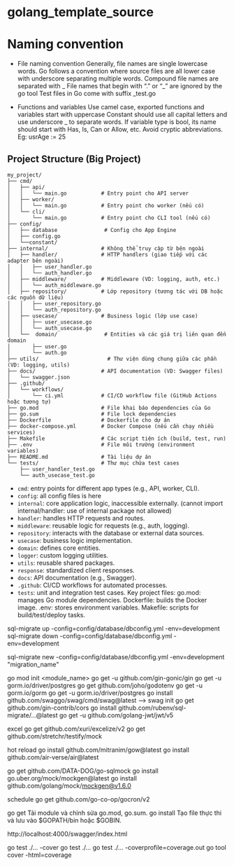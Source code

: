 # golang_template_source

# Naming convention
* File naming convention
Generally, file names are single lowercase words.
Go follows a convention where source files are all lower case with underscore separating multiple words.
Compound file names are separated with _
File names that begin with “.” or “_” are ignored by the go tool
Test files in Go come with suffix _test.go 

* Functions and variables
Use camel case, exported functions and variables start with uppercase
Constant should use all capital letters and use underscore _ to separate words.
If variable type is bool, its name should start with Has, Is, Can or Allow, etc.
Avoid cryptic abbreviations. Eg: usrAge := 25

## Project Structure (Big Project)
```
my_project/
├── cmd/
│   ├── api/
│   │   └── main.go           # Entry point cho API server
│   ├── worker/
│   │   └── main.go           # Entry point cho worker (nếu có)
│   └── cli/
│       └── main.go           # Entry point cho CLI tool (nếu có)
├── config/
│   ├── database               # Config cho App Engine
│   ├── config.go               
│   └──constant/
├── internal/                 # Không thể truy cập từ bên ngoài
│   ├── handler/              # HTTP handlers (giao tiếp với các adapter bên ngoài)
│   │   ├── user_handler.go
│   │   └── auth_handler.go
│   ├── middleware/           # Middleware (VD: logging, auth, etc.)
│   │   └── auth_middleware.go
│   ├── repository/           # Lớp repository (tương tác với DB hoặc các nguồn dữ liệu)
│   │   ├── user_repository.go
│   │   └── auth_repository.go
│   ├── usecase/              # Business logic (lớp use case)
│   │   ├── user_usecase.go
│   │   └── auth_usecase.go
│   └──  domain/               # Entities và các giá trị liên quan đến domain
│       ├── user.go
│       └── auth.go
├── utils/                      # Thư viện dùng chung giữa các phần (VD: logging, utils)
├── docs/                     # API documentation (VD: Swagger files)
│   └── swagger.json
├── .github/
│   └── workflows/
│       └── ci.yml            # CI/CD workflow file (GitHub Actions hoặc tương tự)
├── go.mod                    # File khai báo dependencies của Go
├── go.sum                    # File lock dependencies
├── Dockerfile                # Dockerfile cho dự án
├── docker-compose.yml        # Docker Compose (nếu cần chạy nhiều services)
├── Makefile                  # Các script tiện ích (build, test, run)
├── .env                      # File môi trường (environment variables)
├── README.md                 # Tài liệu dự án
└── tests/                    # Thư mục chứa test cases
    ├── user_handler_test.go
    └── auth_usecase_test.go
```
- `cmd`: entry points for different app types (e.g., API, worker, CLI).
- `config`: all config files is here
- `internal`: core application logic, inaccessible externally. (cannot import internal/handler: use of internal package not allowed)
- `handler`: handles HTTP requests and routes.
- `middleware`: reusable logic for requests (e.g., auth, logging).
- `repository`: interacts with the database or external data sources.
- `usecase`: business logic implementation.
- `domain`: defines core entities.
- `logger`: custom logging utilities.
- `utils`: reusable shared packages.
- `response`: standardized client responses.
- `docs`: API documentation (e.g., Swagger).
- `.github`: CI/CD workflows for automated processes.
- `tests`: unit and integration test cases.
Key project files:
go.mod: manages Go module dependencies.
Dockerfile: builds the Docker image.
.env: stores environment variables.
Makefile: scripts for build/test/deploy tasks.

sql-migrate up -config=config/database/dbconfig.yml -env=development
sql-migrate down -config=config/database/dbconfig.yml -env=development

sql-migrate new -config=config/database/dbconfig.yml -env=development "migration_name"

go mod init <module_name>
go get -u github.com/gin-gonic/gin
go get -u gorm.io/driver/postgres
go get github.com/joho/godotenv
go get -u gorm.io/gorm
go get -u gorm.io/driver/postgres
go install github.com/swaggo/swag/cmd/swag@latest
--> swag init 
go get github.com/gin-contrib/cors
go install github.com/rubenv/sql-migrate/...@latest
go get -u github.com/golang-jwt/jwt/v5

excel
go get github.com/xuri/excelize/v2
go get github.com/stretchr/testify/mock

hot reload
go install github.com/mitranim/gow@latest
go install github.com/air-verse/air@latest


go get github.com/DATA-DOG/go-sqlmock
go install go.uber.org/mock/mockgen@latest
go install github.com/golang/mock/mockgen@v1.6.0

schedule
go get github.com/go-co-op/gocron/v2

go get
Tải module và chỉnh sửa go.mod, go.sum.
go install
Tạo file thực thi và lưu vào $GOPATH/bin hoặc $GOBIN.

http://localhost:4000/swagger/index.html

go test ./... -cover
go test ./...
go test ./... -coverprofile=coverage.out
go tool cover -html=coverage
